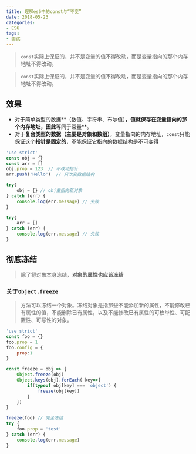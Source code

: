 ```yaml
---
title: 理解es6中的const与“不变”
date: 2018-05-23
categories:
- ES6
tags:
- 面试
---
```


> `const`实际上保证的，并不是变量的值不得改动，而是变量指向的那个内存地址不得改动。

<!-- more -->

> `const`实际上保证的，并不是变量的值不得改动，而是变量指向的那个内存地址不得改动。

## 效果
- 对于简单类型的数据**（数值、字符串、布尔值）**，值就保存在变量指向的那个内存地址，因此**等同于常量**。
- 对于**复合类型的数据（主要是对象和数组）**，变量指向的内存地址，`const`只能保证这个**指针是固定的**，不能保证它指向的数据结构是不可变得

```javascript
'use strict'
const obj = {}
const arr = []
obj.prop = 123  // 不改动指针
arr.push('Hello')  // 只改变数据结构

try{
    obj = {} // obj重指向新对象
} catch (err) {
    console.log(err.message) // 失败
}

try{
    arr = []
} catch (err) {
    console.log(err.message) // 失败
}
```

## 彻底冻结
> 除了将对象本身冻结，**对象的属性也应该冻结**

### 关于`Object.freeze`
> 方法可以冻结一个对象。冻结对象是指那些不能添加新的属性，不能修改已有属性的值，不能删除已有属性，以及不能修改已有属性的可枚举性、可配置性、可写性的对象。

```javascript
'use strict'
const foo = {}
foo.prop = 1
foo.config = {
    prop:1
}

const freeze = obj => {
    Object.freeze(obj)
    Object.keys(obj).forEach( key=>{
        if(typeof obj[key] === 'object') {
            freeze(obj[key])
        }
    })
}

freeze(foo) // 完全冻结
try {
    foo.prop = 'test'
} catch (err) {
    console.log(err.message)
}
```